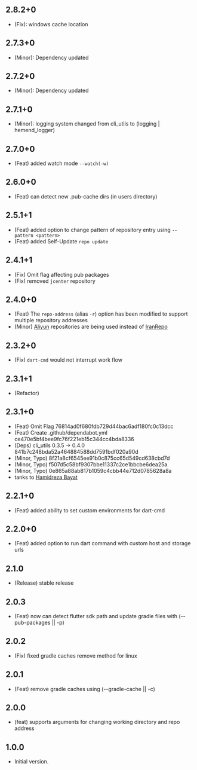 ## 2.8.2+0

* (Fix): windows cache location

## 2.7.3+0

* (Minor): Dependency updated

## 2.7.2+0

* (Minor): Dependency updated

## 2.7.1+0

* (Minor): logging system changed from cli_utils to (logging | hemend_logger)

## 2.7.0+0

* (Feat) added watch mode `--watch(-w)`

## 2.6.0+0

* (Feat) can detect new .pub-cache dirs (in users directory)

## 2.5.1+1

* (Feat) added option to change pattern of repository entry using `--pattern <pattern>`
* (Feat) added Self-Update `repo update`

## 2.4.1+1

* (Fix) Omit flag affecting pub packages
* (Fix) removed `jcenter` repository

## 2.4.0+0

* (Feat) The `repo-address` (alias `-r`) option has been modified to support multiple repository addresses
* (Minor) [Aliyun](https://developer.aliyun.com/) repositories are being used instead of [IranRepo](https://iranrepo.ir/)

## 2.3.2+0

* (Fix) `dart-cmd` would not interrupt work flow

## 2.3.1+1

* (Refactor)

## 2.3.1+0

* (Feat) Omit Flag 76814ad0f680fdb729d44bac6adf180fc0c13dcc
* (Feat) Create .github/dependabot.yml ce470e5bf4bee9fc76f221eb15c344cc4bda8336
* (Deps) cli_utils 0.3.5 -> 0.4.0 841b7c248bda52a464884588dd7591bdf020a90d
* (Minor, Typo) 8f21a8cf6545ee91b0c875cc65d549cd638cbd7d
* (Minor, Typo) f507d5c58bf9307bbe11337c2ce1bbcbe6dea25a
* (Minor, Typo) 0e865a88ab817b1059c4cbb44e712d0785628a8a
* tanks to [Hamidreza Bayat](https://github.com/HrBDev)

## 2.2.1+0

* (Feat) added ability to set custom environments for dart-cmd

## 2.2.0+0

* (Feat) added option to run dart command with custom host and storage urls

## 2.1.0

* (Release) stable release

## 2.0.3

* (Feat) now can detect flutter sdk path
and update gradle files with (--pub-packages || -p)

## 2.0.2

* (Fix) fixed gradle caches remove method for linux

## 2.0.1

* (Feat) remove gradle caches using (--gradle-cache || -c)

## 2.0.0

* (feat) supports arguments for changing working directory and repo address

## 1.0.0

* Initial version.
